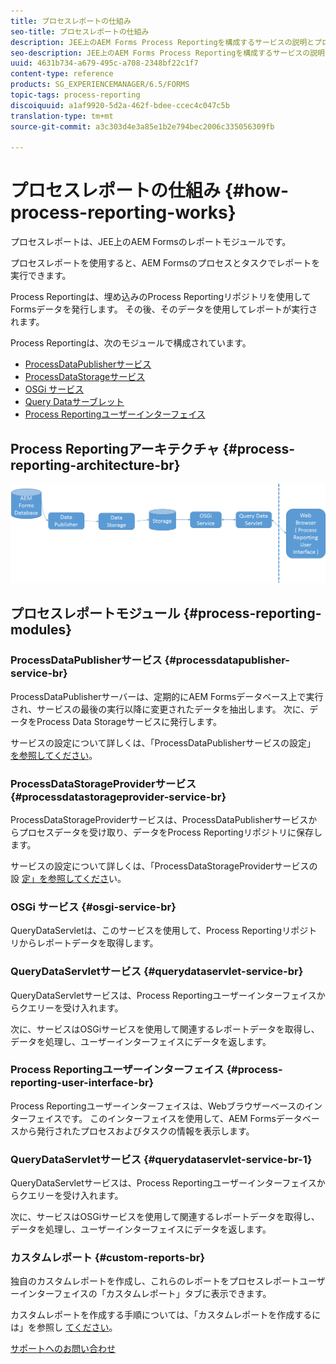 ```yaml
---
title: プロセスレポートの仕組み
seo-title: プロセスレポートの仕組み
description: JEE上のAEM Forms Process Reportingを構成するサービスの説明とプロセスレポートUIの概要
seo-description: JEE上のAEM Forms Process Reportingを構成するサービスの説明とプロセスレポートUIの概要
uuid: 4631b734-a679-495c-a708-2348bf22c1f7
content-type: reference
products: SG_EXPERIENCEMANAGER/6.5/FORMS
topic-tags: process-reporting
discoiquuid: a1af9920-5d2a-462f-bdee-ccec4c047c5b
translation-type: tm+mt
source-git-commit: a3c303d4e3a85e1b2e794bec2006c335056309fb

---
```



# プロセスレポートの仕組み {#how-process-reporting-works}

プロセスレポートは、JEE上のAEM Formsのレポートモジュールです。

プロセスレポートを使用すると、AEM Formsのプロセスとタスクでレポートを実行できます。

Process Reportingは、埋め込みのProcess Reportingリポジトリを使用してFormsデータを発行します。 その後、そのデータを使用してレポートが実行されます。

Process Reportingは、次のモジュールで構成されています。

* [ProcessDataPublisherサービス](/help/forms/using/process-reporting/process-reporting-architecture.md#p-processdatapublisher-service-br-p)
* [ProcessDataStorageサービス](/help/forms/using/process-reporting/process-reporting-architecture.md#p-processdatastorageprovider-service-br-p)
* [OSGi サービス](/help/forms/using/process-reporting/process-reporting-architecture.md#p-osgi-service-br-p)
* [Query Dataサーブレット](/help/forms/using/process-reporting/process-reporting-architecture.md#p-querydataservlet-service-br-p)
* [Process Reportingユーザーインターフェイス](/help/forms/using/process-reporting/process-reporting-architecture.md#p-process-reporting-user-interface-br-p)

## Process Reportingアーキテクチャ {#process-reporting-architecture-br}

![processingreportingarchitecture](assets/processreportingarchitecture.png)

## プロセスレポートモジュール {#process-reporting-modules}

### ProcessDataPublisherサービス {#processdatapublisher-service-br}

ProcessDataPublisherサーバーは、定期的にAEM Formsデータベース上で実行され、サービスの最後の実行以降に変更されたデータを抽出します。 次に、データをProcess Data Storageサービスに発行します。

サービスの設定について詳しくは、「ProcessDataPublisherサービスの設定」 [を参照してください](/help/forms/using/process-reporting/install-start-process-reporting.md#p-reportconfiguration-service-p)。

### ProcessDataStorageProviderサービス {#processdatastorageprovider-service-br}

ProcessDataStorageProviderサービスは、ProcessDataPublisherサービスからプロセスデータを受け取り、データをProcess Reportingリポジトリに保存します。

サービスの設定について詳しくは、「ProcessDataStorageProviderサービスの設 [定」を参照してくださ](/help/forms/using/process-reporting/install-start-process-reporting.md#p-to-configure-the-process-reporting-repository-locations-p)い。

### OSGi サービス {#osgi-service-br}

QueryDataServletは、このサービスを使用して、Process Reportingリポジトリからレポートデータを取得します。

### QueryDataServletサービス {#querydataservlet-service-br}

QueryDataServletサービスは、Process Reportingユーザーインターフェイスからクエリーを受け入れます。

次に、サービスはOSGiサービスを使用して関連するレポートデータを取得し、データを処理し、ユーザーインターフェイスにデータを返します。

### Process Reportingユーザーインターフェイス {#process-reporting-user-interface-br}

Process Reportingユーザーインターフェイスは、Webブラウザーベースのインターフェイスです。 このインターフェイスを使用して、AEM Formsデータベースから発行されたプロセスおよびタスクの情報を表示します。

### QueryDataServletサービス {#querydataservlet-service-br-1}

QueryDataServletサービスは、Process Reportingユーザーインターフェイスからクエリーを受け入れます。

次に、サービスはOSGiサービスを使用して関連するレポートデータを取得し、データを処理し、ユーザーインターフェイスにデータを返します。

### カスタムレポート {#custom-reports-br}

独自のカスタムレポートを作成し、これらのレポートをプロセスレポートユーザーインターフェイスの「カスタムレポート」タブに表示できます。

カスタムレポートを作成する手順については、「カスタムレポートを作成するには」を参照し [てください](/help/forms/using/process-reporting/process-reporting-custom-reports.md)。

[サポートへのお問い合わせ](https://www.adobe.com/account/sign-in.supportportal.html)
